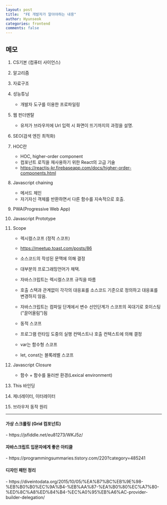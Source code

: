 ```yaml
---
layout: post
title:  "FE 개발자가 알아야하는 내용"
author: Hyunseok
categories: frontend
comments: false
---
```


<h2>메모</h2>

1. CS기본 (컴퓨터 사이언스)
2. 알고리즘
3. 자료구조
4. 성능튜닝
    - 개발자 도구를 이용한 프로파일링
5. 웹 펀더멘탈
    - 유저가 브라우저에 Url 입력 시 화면이 뜨기까지의 과정을 설명.
6. SEO(검색 엔진 최적화)
7. HOC란
    - HOC, higher-order component
    - 컴포넌트 로직을 재사용하기 위한 React의 고급 기술
    - https://reactjs-kr.firebaseapp.com/docs/higher-order-components.html
8. Javascript chaining
    - 메서드 체인
    - 자기자신 객체를 반환하면서 다른 함수를 지속적으로 호출.
9. PWA(Progressive Web App)
10. Javascript Prototype
11. Scope
    - 렉시컬스코프 (정적 스코프)
    - https://meetup.toast.com/posts/86
    - 소스코드의 작성된 문맥에 의해 결정
    - 대부분의 프로그래밍언어가 채택.
    - 자바스크립트는 렉시컬스코프 규칙을 따름
    - 호출 스택과 관계없이 각각의 대응표를 소스코드 기준으로 정의하고 대응표를 변경하지 않음.
    - 자바스크립트는 컴파일 단계에서 변수 선언단계가 스코프의 꼭대기로 호이스팅("끌어올림”)됨

    - 동적 스코프
    - 프로그램 런타임 도중의 실행 컨텍스트나 호출 컨텍스트에 의해 결정

    - var는 함수형 스코프
    - let, const는 블록레벨 스코프

12. Javascript Closure
    - 함수 + 함수를 둘러싼 환경(Lexical environment)
13. This 바인딩
14. 제너레이터, 이터레이터
15. 브라우저 동작 원리

---

<h4>가상 스크롤링 (Grid 컴포넌트)</h4>
- https://jsfiddle.net/eu81273/WKJ5z/

<h4>자바스크립트 입문자에게 좋은 아티클</h4>
- https://programmingsummaries.tistory.com/220?category=485241

<h4>디자인 패턴 정리</h4>
- https://diveintodata.org/2015/10/05/%EA%B7%BC%EB%9E%98-%EB%B0%B0%EC%9A%B4-%EB%AA%87-%EA%B0%80%EC%A7%80-%ED%8C%A8%ED%84%B4-%EC%A0%95%EB%A6%AC-provider-builder-delegation/
